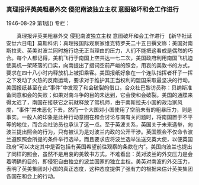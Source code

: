 ### 真理报评英美粗暴外交  侵犯南波独立主权  意图破坏和会工作进行

1946-08-29
第1版()
专栏：

　　真理报评英美粗暴外交
    侵犯南波独立主权
    意图破坏和会工作进行
    【新华社延安廿六日电】莫斯科讯：真理报国际观察家维克特罗夫二十五日撰文称：美国对南斯拉夫、英美对波兰同时施行绝无正当理由的压力，人们不能把这看成是偶然的巧合。每个人都记得，美机飞行于南国上空共达一七二次，美国政府利用南国飞机迫使美机一架降落的口实，向南提出了措词空前严峻的照会，用哀的美敦书的方式，要求在四十八小时内释放机上被扣乘客。美国报纸好象在一个连队指挥者杆子一挥之下发动了火热的反南运动，要求对于维护其正当权利的盟国采取最坚决的行动。美国报纸甚至在此“事件”中发现了和会破裂的借口。合众社巴黎访员称：贝纳斯准备同意和会的失败；如果对南斗争的目的未达到，它会使和会破裂。美国的通牒来得太迟了，南国在接获它之前就释放了驾机师，由于南斯拉夫小国的政治家风度，“事件”并未恶化下去，然而一个大国对小国使用了空前未有的粗暴压力，则是事实。一般人的印象是此种行动意图在和会讨论与南有关问题时，将南国置于不平等的地位，而合众社访员也承认了这一点。至于英波关系，英国关于未来选举，向波兰提出照会的行为，只有被认为是对波兰内政的公开干涉。英国照会不仅命令波兰遵照照会所提的条件举行选举，而且要求应将波兰选举法送交英大使，以便英国政府“可以决定其中是否包括有英国希望前往观察的条款在内”。美国向波兰也提出了同样的照会，虽然不是用哀的美敦书方式。不难看出：英对波兰的外交压力是会着明确的目的，即侵犯自由独立的波兰国家的独立主权。美英对南波的外交压力，表明了英美集团对小国的真正态度，这种态度提供了强有力的根据来估计英美集团各国在和会上的行动。
